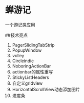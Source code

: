 # 蝉游记
一个游记类应用

##技术亮点

1. PagerSlidingTabStrip
2. PopupWindow
3. volley
4. Circleindic
5. NoboringActionBar
6. actionbar的属性重写
7. StickyListHeaders
8. 自定义gridview
9. HorizontalScrollView动态添加图片
10. 进度条
